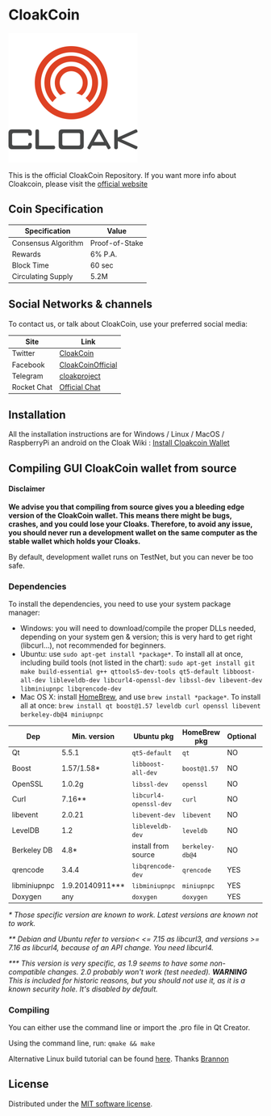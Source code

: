 
# CloakCoin

![CLOAK LOGO](/src/qt/res/icons/CloakCoin.png)

This is the official CloakCoin Repository. If you want more info about Cloakcoin, please visit the [official website](https://www.cloakcoin.com)

## Coin Specification

| Specification |     Value     |
| ------------- | ------------- |
| Consensus Algorithm | Proof-of-Stake |
|    Rewards    |    6% P.A.    |
|  Block Time   |    60 sec     |
| Circulating Supply |   5.2M   |

## Social Networks & channels

To contact us, or talk about CloakCoin, use your preferred social media:

| Site				|     Link		|
| ------------- | ------------ |
| Twitter			| [CloakCoin](https://www.twitter.com/CloakCoin) |
| Facebook			| [CloakCoinOfficial](https://www.facebook.com/CloakCoinOfficial/) |
| Telegram			|	[cloakproject](https://t.me/cloakproject) |
| Rocket Chat			| [Official Chat](https://chat.cloakcoin.com) |

## Installation
All the installation instructions are for Windows / Linux / MacOS / RaspberryPi an android on the Cloak Wiki : [Install Cloakcoin Wallet](https://wiki.cloakcoin.com/index.php/Install_the_Cloakcoin_Client)

## Compiling GUI CloakCoin wallet from source

#### Disclaimer

**We advise you that compiling from source gives you a bleeding edge version of the CloakCoin wallet. This means there might be bugs, crashes, and you could lose your Cloaks. Therefore, to avoid any issue, you should never run a development wallet on the same computer as the stable wallet which holds your Cloaks.**

By default, development wallet runs on TestNet, but you can never be too safe.

### Dependencies

To install the dependencies, you need to use your system package manager:
- Windows: you will need to download/compile the proper DLLs needed, depending on your system gen & version; this is very hard to get right (libcurl...), not recommended for beginners. 
- Ubuntu: use `sudo apt-get install *package*`. To install all at once, including build tools (not listed in the chart): `sudo apt-get install git make build-essential g++ qttools5-dev-tools qt5-default libboost-all-dev libleveldb-dev libcurl4-openssl-dev libssl-dev libevent-dev libminiupnpc libqrencode-dev`
- Mac OS X: install [HomeBrew](https://brew.sh/), and use `brew install *package*`. To install all at once: `brew install qt boost@1.57 leveldb curl openssl libevent berkeley-db@4 miniupnpc`


| Dep            | Min. version   | Ubuntu pkg             | HomeBrew pkg    | Optional | Purpose        |
| -------------- | -------------- | ---------------------- | --------------- | -------- | -------------  |
| Qt             | 5.5.1          | `qt5-default`          | `qt`            | NO       | GUI            |
| Boost          | 1.57/1.58*     | `libboost-all-dev`     | `boost@1.57`    | NO       | C++ libraries  |
| OpenSSL        | 1.0.2g         | `libssl-dev`           | `openssl`       | NO       | ha256 sum      |
| Curl           | 7.16**         | `libcurl4-openssl-dev` | `curl`          | NO       | Requests       |
| libevent       | 2.0.21         | `libevent-dev `        | `libevent`      | NO       | Events         |
| LevelDB        | 1.2            | `libleveldb-dev`       | `leveldb`       | NO       | Database       |
| Berkeley DB    | 4.8*           |  install from source   | `berkeley-db@4` | NO       | Database       |
| qrencode       | 3.4.4          | `libqrencode-dev`      | `qrencode`      | YES      | QR Codes       |
| libminiupnpc   | 1.9.20140911***| `libminiupnpc`         | `miniupnpc`     | YES      | NAT punching   |
| Doxygen        | any            | `doxygen`              | `doxygen`       | YES      | Documentation  |

_\* Those specific version are known to work. Latest versions are known not to work._

_\*\* Debian and Ubuntu refer to version< <= 7.15 as libcurl3, and versions >= 7.16 as libcurl4, because of an API change. You need libcurl4._

_\*\*\* This version is very specific, as 1.9 seems to have some non-compatible changes. 2.0 probably won't work (test needed). **WARNING** This is included for historic reasons, but you should not use it, as it is a known security hole. It's disabled by default._

### Compiling

You can either use the command line or import the .pro file in Qt Creator.

Using the command line, run:
```qmake && make```

Alternative Linux build tutorial can be found [here](https://gist.github.com/brannondorsey/1153ec2f50d1c88c9f028a3c9ced7b8d). Thanks [Brannon](https://github.com/brannondorsey)

## License

Distributed under the [MIT software license](http://www.opensource.org/licenses/mit-license.php).

